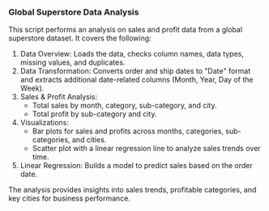 ### Global Superstore Data Analysis

This script performs an analysis on sales and profit data from a global superstore dataset. It covers the following:

1. Data Overview: Loads the data, checks column names, data types, missing values, and duplicates.
2. Data Transformation: Converts order and ship dates to "Date" format and extracts additional date-related columns (Month, Year, Day of the Week).
3. Sales & Profit Analysis:
   - Total sales by month, category, sub-category, and city.
   - Total profit by sub-category and city.
4. Visualizations:
   - Bar plots for sales and profits across months, categories, sub-categories, and cities.
   - Scatter plot with a linear regression line to analyze sales trends over time.
5. Linear Regression: Builds a model to predict sales based on the order date.

The analysis provides insights into sales trends, profitable categories, and key cities for business performance.
